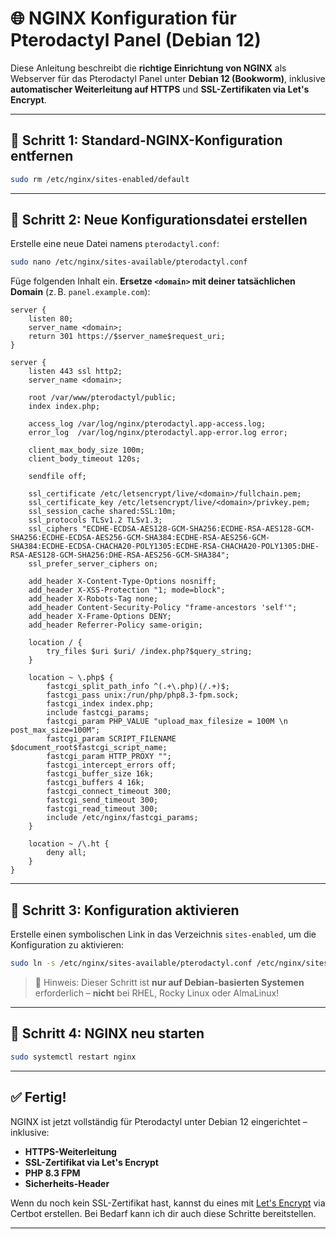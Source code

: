 # 🌐 NGINX Konfiguration für Pterodactyl Panel (Debian 12)

Diese Anleitung beschreibt die **richtige Einrichtung von NGINX** als Webserver für das Pterodactyl Panel unter **Debian 12 (Bookworm)**, inklusive **automatischer Weiterleitung auf HTTPS** und **SSL-Zertifikaten via Let's Encrypt**.

---

## 🔹 Schritt 1: Standard-NGINX-Konfiguration entfernen

```bash
sudo rm /etc/nginx/sites-enabled/default
```

---

## 🔹 Schritt 2: Neue Konfigurationsdatei erstellen

Erstelle eine neue Datei namens `pterodactyl.conf`:

```bash
sudo nano /etc/nginx/sites-available/pterodactyl.conf
```

Füge folgenden Inhalt ein. **Ersetze `<domain>` mit deiner tatsächlichen Domain** (z. B. `panel.example.com`):

```nginx
server {
    listen 80;
    server_name <domain>;
    return 301 https://$server_name$request_uri;
}

server {
    listen 443 ssl http2;
    server_name <domain>;

    root /var/www/pterodactyl/public;
    index index.php;

    access_log /var/log/nginx/pterodactyl.app-access.log;
    error_log  /var/log/nginx/pterodactyl.app-error.log error;

    client_max_body_size 100m;
    client_body_timeout 120s;

    sendfile off;

    ssl_certificate /etc/letsencrypt/live/<domain>/fullchain.pem;
    ssl_certificate_key /etc/letsencrypt/live/<domain>/privkey.pem;
    ssl_session_cache shared:SSL:10m;
    ssl_protocols TLSv1.2 TLSv1.3;
    ssl_ciphers "ECDHE-ECDSA-AES128-GCM-SHA256:ECDHE-RSA-AES128-GCM-SHA256:ECDHE-ECDSA-AES256-GCM-SHA384:ECDHE-RSA-AES256-GCM-SHA384:ECDHE-ECDSA-CHACHA20-POLY1305:ECDHE-RSA-CHACHA20-POLY1305:DHE-RSA-AES128-GCM-SHA256:DHE-RSA-AES256-GCM-SHA384";
    ssl_prefer_server_ciphers on;

    add_header X-Content-Type-Options nosniff;
    add_header X-XSS-Protection "1; mode=block";
    add_header X-Robots-Tag none;
    add_header Content-Security-Policy "frame-ancestors 'self'";
    add_header X-Frame-Options DENY;
    add_header Referrer-Policy same-origin;

    location / {
        try_files $uri $uri/ /index.php?$query_string;
    }

    location ~ \.php$ {
        fastcgi_split_path_info ^(.+\.php)(/.+)$;
        fastcgi_pass unix:/run/php/php8.3-fpm.sock;
        fastcgi_index index.php;
        include fastcgi_params;
        fastcgi_param PHP_VALUE "upload_max_filesize = 100M \n post_max_size=100M";
        fastcgi_param SCRIPT_FILENAME $document_root$fastcgi_script_name;
        fastcgi_param HTTP_PROXY "";
        fastcgi_intercept_errors off;
        fastcgi_buffer_size 16k;
        fastcgi_buffers 4 16k;
        fastcgi_connect_timeout 300;
        fastcgi_send_timeout 300;
        fastcgi_read_timeout 300;
        include /etc/nginx/fastcgi_params;
    }

    location ~ /\.ht {
        deny all;
    }
}
```

---

## 🔹 Schritt 3: Konfiguration aktivieren

Erstelle einen symbolischen Link in das Verzeichnis `sites-enabled`, um die Konfiguration zu aktivieren:

```bash
sudo ln -s /etc/nginx/sites-available/pterodactyl.conf /etc/nginx/sites-enabled/pterodactyl.conf
```

> 🛑 Hinweis: Dieser Schritt ist **nur auf Debian-basierten Systemen** erforderlich – **nicht** bei RHEL, Rocky Linux oder AlmaLinux!

---

## 🔹 Schritt 4: NGINX neu starten

```bash
sudo systemctl restart nginx
```

---

## ✅ Fertig!

NGINX ist jetzt vollständig für Pterodactyl unter Debian 12 eingerichtet – inklusive:

* **HTTPS-Weiterleitung**
* **SSL-Zertifikat via Let's Encrypt**
* **PHP 8.3 FPM**
* **Sicherheits-Header**

Wenn du noch kein SSL-Zertifikat hast, kannst du eines mit [Let's Encrypt](https://certbot.eff.org/instructions?ws=nginx&os=debianbookworm) via Certbot erstellen. Bei Bedarf kann ich dir auch diese Schritte bereitstellen.

---
